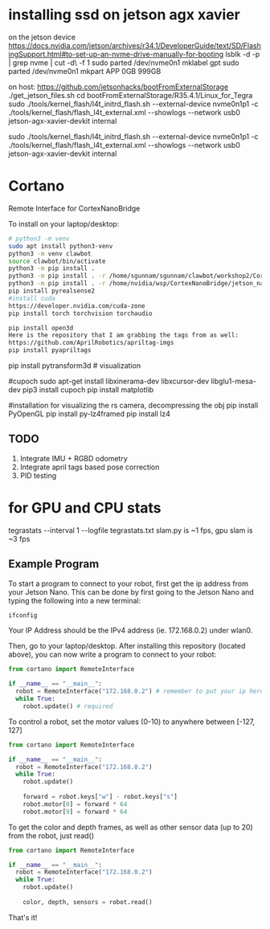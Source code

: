 # installing ssd on jetson agx xavier
on the jetson device
https://docs.nvidia.com/jetson/archives/r34.1/DeveloperGuide/text/SD/FlashingSupport.html#to-set-up-an-nvme-drive-manually-for-booting
lsblk -d -p | grep nvme | cut -d\  -f 1
 sudo parted /dev/nvme0n1 mklabel gpt
 sudo parted /dev/nvme0n1 mkpart APP 0GB 999GB

 on host:
 https://github.com/jetsonhacks/bootFromExternalStorage
 ./get_jetson_files.sh
cd bootFromExternalStorage/R35.4.1/Linux_for_Tegra
sudo ./tools/kernel_flash/l4t_initrd_flash.sh --external-device nvme0n1p1 -c ./tools/kernel_flash/flash_l4t_external.xml  --showlogs --network usb0 jetson-agx-xavier-devkit internal


sudo ./tools/kernel_flash/l4t_initrd_flash.sh --external-device nvme0n1p1 -c ./tools/kernel_flash/flash_l4t_external.xml  --showlogs --network usb0 jetson-agx-xavier-devkit internal

# Cortano
Remote Interface for CortexNanoBridge

To install on your laptop/desktop:

```bash
# python3 -m venv
sudo apt install python3-venv
python3 -m venv clawbot
source clawbot/bin/activate
python3 -m pip install .
python3 -m pip install . -r /home/sgunnam/sgunnam/clawbot/workshop2/CortexNanoBridge/jetson_nano/requirements.txt # on my desktop
python3 -m pip install . -r /home/nvidia/wsp/CortexNanoBridge/jetson_nano/requirements.txt # on jetson
pip install pyrealsense2
#install cuda
https://developer.nvidia.com/cuda-zone
pip install torch torchvision torchaudio

pip install open3d     
Here is the repository that I am grabbing the tags from as well:
https://github.com/AprilRobotics/apriltag-imgs
pip install pyapriltags
```

pip install pytransform3d # visualization

#cupoch
sudo apt-get install libxinerama-dev libxcursor-dev libglu1-mesa-dev
pip3 install cupoch
pip install matplotlib



#installation for visualizing the rs camera, decompressing the obj
pip install PyOpenGL
pip install py-lz4framed
pip install lz4

## TODO
1. Integrate IMU + RGBD odometry
2. Integrate april tags based pose correction
3. PID testing

# for GPU and CPU stats
 tegrastats --interval 1 --logfile tegrastats.txt 
slam.py is ~1 fps, gpu slam is ~3 fps

## Example Program
To start a program to connect to your robot, first get the ip address from your Jetson Nano.
This can be done by first going to the Jetson Nano and typing the following into a new terminal:

```bash
ifconfig
```

Your IP Address should be the IPv4 address (ie. 172.168.0.2) under wlan0.

Then, go to your laptop/desktop. After installing this repository (located above), you can now write a program to
connect to your robot:

```python
from cortano import RemoteInterface

if __name__ == "__main__":
  robot = RemoteInterface("172.168.0.2") # remember to put your ip here
  while True:
    robot.update() # required
```

To control a robot, set the motor values (0-10) to anywhere between [-127, 127]

```python
from cortano import RemoteInterface

if __name__ == "__main__":
  robot = RemoteInterface("172.168.0.2")
  while True:
    robot.update()
    
    forward = robot.keys["w"] - robot.keys["s"]
    robot.motor[0] = forward * 64
    robot.motor[9] = forward * 64
```

To get the color and depth frames, as well as other sensor data (up to 20) from the robot,
just read()

```python
from cortano import RemoteInterface

if __name__ == "__main__":
  robot = RemoteInterface("172.168.0.2")
  while True:
    robot.update()
    
    color, depth, sensors = robot.read()
```

That's it!
